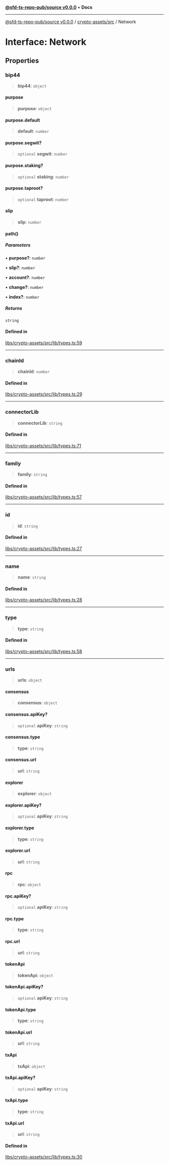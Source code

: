 [**@sfd-ts-repo-pub/source v0.0.0**](../../../README.md) • **Docs**

***

[@sfd-ts-repo-pub/source v0.0.0](../../../modules.md) / [crypto-assets/src](../README.md) / Network

# Interface: Network

## Properties

### bip44

> **bip44**: `object`

#### purpose

> **purpose**: `object`

#### purpose.default

> **default**: `number`

#### purpose.segwit?

> `optional` **segwit**: `number`

#### purpose.staking?

> `optional` **staking**: `number`

#### purpose.taproot?

> `optional` **taproot**: `number`

#### slip

> **slip**: `number`

#### path()

##### Parameters

• **purpose?**: `number`

• **slip?**: `number`

• **account?**: `number`

• **change?**: `number`

• **index?**: `number`

##### Returns

`string`

#### Defined in

[libs/crypto-assets/src/lib/types.ts:59](https://github.com/Steadfast-Digital/sfd-ts-repo-pub/blob/7c03207a60081ee1420569768bbbd8451528de43/libs/crypto-assets/src/lib/types.ts#L59)

***

### chainId

> **chainId**: `number`

#### Defined in

[libs/crypto-assets/src/lib/types.ts:29](https://github.com/Steadfast-Digital/sfd-ts-repo-pub/blob/7c03207a60081ee1420569768bbbd8451528de43/libs/crypto-assets/src/lib/types.ts#L29)

***

### connectorLib

> **connectorLib**: `string`

#### Defined in

[libs/crypto-assets/src/lib/types.ts:71](https://github.com/Steadfast-Digital/sfd-ts-repo-pub/blob/7c03207a60081ee1420569768bbbd8451528de43/libs/crypto-assets/src/lib/types.ts#L71)

***

### family

> **family**: `string`

#### Defined in

[libs/crypto-assets/src/lib/types.ts:57](https://github.com/Steadfast-Digital/sfd-ts-repo-pub/blob/7c03207a60081ee1420569768bbbd8451528de43/libs/crypto-assets/src/lib/types.ts#L57)

***

### id

> **id**: `string`

#### Defined in

[libs/crypto-assets/src/lib/types.ts:27](https://github.com/Steadfast-Digital/sfd-ts-repo-pub/blob/7c03207a60081ee1420569768bbbd8451528de43/libs/crypto-assets/src/lib/types.ts#L27)

***

### name

> **name**: `string`

#### Defined in

[libs/crypto-assets/src/lib/types.ts:28](https://github.com/Steadfast-Digital/sfd-ts-repo-pub/blob/7c03207a60081ee1420569768bbbd8451528de43/libs/crypto-assets/src/lib/types.ts#L28)

***

### type

> **type**: `string`

#### Defined in

[libs/crypto-assets/src/lib/types.ts:58](https://github.com/Steadfast-Digital/sfd-ts-repo-pub/blob/7c03207a60081ee1420569768bbbd8451528de43/libs/crypto-assets/src/lib/types.ts#L58)

***

### urls

> **urls**: `object`

#### consensus

> **consensus**: `object`

#### consensus.apiKey?

> `optional` **apiKey**: `string`

#### consensus.type

> **type**: `string`

#### consensus.url

> **url**: `string`

#### explorer

> **explorer**: `object`

#### explorer.apiKey?

> `optional` **apiKey**: `string`

#### explorer.type

> **type**: `string`

#### explorer.url

> **url**: `string`

#### rpc

> **rpc**: `object`

#### rpc.apiKey?

> `optional` **apiKey**: `string`

#### rpc.type

> **type**: `string`

#### rpc.url

> **url**: `string`

#### tokenApi

> **tokenApi**: `object`

#### tokenApi.apiKey?

> `optional` **apiKey**: `string`

#### tokenApi.type

> **type**: `string`

#### tokenApi.url

> **url**: `string`

#### txApi

> **txApi**: `object`

#### txApi.apiKey?

> `optional` **apiKey**: `string`

#### txApi.type

> **type**: `string`

#### txApi.url

> **url**: `string`

#### Defined in

[libs/crypto-assets/src/lib/types.ts:30](https://github.com/Steadfast-Digital/sfd-ts-repo-pub/blob/7c03207a60081ee1420569768bbbd8451528de43/libs/crypto-assets/src/lib/types.ts#L30)
